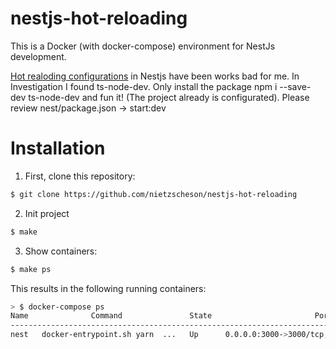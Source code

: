 nestjs-hot-reloading
==============

This is a Docker (with docker-compose) environment for NestJs development.

[Hot realoding configurations](https://docs.nestjs.com/recipes/hot-reload) in Nestjs have been works bad for me. In Investigation I found ts-node-dev. Only install the package npm i --save-dev ts-node-dev and fun it! (The project already is configurated). Please review nest/package.json -> start:dev

# Installation

1. First, clone this repository:

```bash
$ git clone https://github.com/nietzscheson/nestjs-hot-reloading
```

2. Init project
```bash
$ make
```

3. Show containers:
```bash
$ make ps
```

This results in the following running containers:

```bash
> $ docker-compose ps
Name              Command               State                       Ports
----------------------------------------------------------------------------------------------
nest   docker-entrypoint.sh yarn  ...   Up      0.0.0.0:3000->3000/tcp, 0.0.0.0:9229->9229/tcp
```
